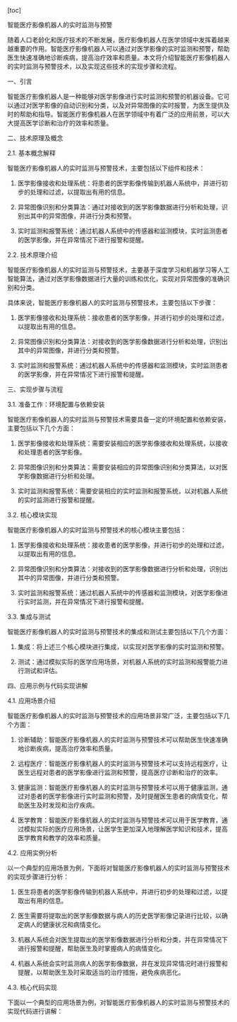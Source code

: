 
[toc]                    
                
                
智能医疗影像机器人的实时监测与预警

随着人口老龄化和医疗技术的不断发展，医疗影像机器人在医学领域中发挥着越来越重要的作用。智能医疗影像机器人可以通过对医学影像的实时监测和预警，帮助医生快速准确地诊断疾病，提高治疗效率和质量。本文将介绍智能医疗影像机器人的实时监测与预警技术，以及实现这些技术的实现步骤和流程。

一、引言

智能医疗影像机器人是一种能够对医学影像进行实时监测和预警的机器设备。它可以通过对医学影像的自动识别和分类，以及对异常图像的实时报警，为医生提供及时的帮助和指导。智能医疗影像机器人在医学领域中有着广泛的应用前景，可以大大提高医学诊断和治疗的效率和质量。

二、技术原理及概念

2.1. 基本概念解释

智能医疗影像机器人的实时监测与预警技术，主要包括以下组件和技术：

1. 医学影像接收和处理系统：将患者的医学影像传输到机器人系统中，并进行初步的处理和过滤，以提取出有用的信息。

2. 异常图像识别和分类算法：通过对接收到的医学影像数据进行分析和处理，识别出其中的异常图像，并进行分类和预警。

3. 实时监测和报警系统：通过机器人系统中的传感器和监测模块，实时监测患者的医学影像，并在异常情况下进行报警和提醒。

2.2. 技术原理介绍

智能医疗影像机器人的实时监测与预警技术，主要基于深度学习和机器学习等人工智能算法，通过对医学影像数据进行大量的训练和优化，实现对异常图像的准确识别和分类。

具体来说，智能医疗影像机器人的实时监测与预警技术，主要包括以下步骤：

1. 医学影像接收和处理系统：接收患者的医学影像，并进行初步的处理和过滤，以提取出有用的信息。

2. 异常图像识别和分类算法：对接收到的医学影像数据进行分析和处理，识别出其中的异常图像，并进行分类和预警。

3. 实时监测和报警系统：通过机器人系统中的传感器和监测模块，实时监测患者的医学影像，并在异常情况下进行报警和提醒。

三、实现步骤与流程

3.1. 准备工作：环境配置与依赖安装

智能医疗影像机器人的实时监测与预警技术需要具备一定的环境配置和依赖安装，主要包括以下几个方面：

1. 医学影像接收和处理系统：需要安装相应的医学影像接收和处理系统，以接收和处理患者的医学影像。

2. 异常图像识别和分类算法：需要安装相应的异常图像识别和分类算法，以对医学影像数据进行分析和处理。

3. 实时监测和报警系统：需要安装相应的实时监测和报警系统，以对机器人系统的实时监测进行报警和提醒。

3.2. 核心模块实现

智能医疗影像机器人的实时监测与预警技术的核心模块主要包括：

1. 医学影像接收和处理系统：接收患者的医学影像，并进行初步的处理和过滤，以提取出有用的信息。

2. 异常图像识别和分类算法：对接收到的医学影像数据进行分析和处理，识别出其中的异常图像，并进行分类和预警。

3. 实时监测和报警系统：通过机器人系统中的传感器和监测模块，对医学影像进行实时监测，并在异常情况下进行报警和提醒。

3.3. 集成与测试

智能医疗影像机器人的实时监测与预警技术的集成和测试主要包括以下几个方面：

1. 集成：将上述三个核心模块进行集成，以实现对医学影像的实时监测和预警。

2. 测试：通过模拟实际的医学应用场景，对机器人系统的实时监测和报警能力进行测试和评估。

四、应用示例与代码实现讲解

4.1. 应用场景介绍

智能医疗影像机器人的实时监测与预警技术的应用场景非常广泛，主要包括以下几个方面：

1. 诊断辅助：智能医疗影像机器人的实时监测与预警技术可以帮助医生快速准确地诊断疾病，提高治疗效率和质量。

2. 远程医疗：智能医疗影像机器人的实时监测与预警技术可以支持远程医疗，让医生远程对患者的医学影像进行监测和预警，提高医疗诊断和治疗的效率。

3. 健康监测：智能医疗影像机器人的实时监测与预警技术可以用于健康监测，通过对患者的医学影像进行实时监测和预警，及时提醒医生患者的病情变化，帮助医生及时发现和治疗疾病。

4. 医学教育：智能医疗影像机器人的实时监测与预警技术可以用于医学教育，通过模拟实际的医疗应用场景，让医学生更加深入地理解医学知识和技术，提高医学教育和教学的效率和质量。

4.2. 应用实例分析

以一个典型的应用场景为例，下面将对智能医疗影像机器人的实时监测与预警技术的实现步骤进行分析：

1. 医生将患者的医学影像传输到机器人系统中，并进行初步的处理和过滤，以提取出有用的信息。

2. 医生需要将提取出的医学影像数据与病人的历史医学影像记录进行比较，以确定病人的健康状况和病情变化。

3. 机器人系统会对医生提取出的医学影像数据进行分析和分类，并在异常情况下进行报警和提醒，帮助医生及时掌握病人的病情变化。

4. 机器人系统会实时监测病人的医学影像数据，并在发现异常情况时进行报警和提醒，以帮助医生及时采取适当的治疗措施，避免疾病恶化。

4.3. 核心代码实现

下面以一个典型的应用场景为例，对智能医疗影像机器人的实时监测与预警技术的实现代码进行讲解：

